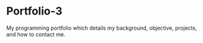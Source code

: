 # Portfolio-3
My programming portfolio which details my background, objective, projects, and how to contact me.
